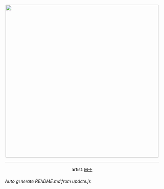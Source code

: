 
<p align="center">
  <img width="500" src="https://nekos.best/api/v2/neko/0524.png">
  <hr/>
  <center>
    artist: <a href="https://www.pixiv.net/en/artworks/92599593">M子</a>
  </center>
</p>


###### Auto generate README.md from update.js

